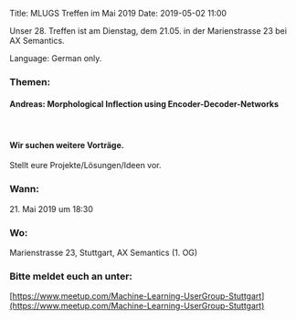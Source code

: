 Title: MLUGS Treffen im Mai 2019
Date: 2019-05-02 11:00

Unser 28. Treffen ist am Dienstag, dem 21.05. in der Marienstrasse 23 bei AX Semantics.

Language: German only.

### Themen:

#### Andreas: Morphological Inflection using Encoder-Decoder-Networks

&nbsp;

#### Wir suchen weitere Vorträge.

Stellt eure Projekte/Lösungen/Ideen vor.


### Wann:

<p>21. Mai 2019 um 18:30</p>  

### Wo:

Marienstrasse 23, Stuttgart, AX Semantics (1. OG)

### Bitte meldet euch an unter:
[https://www.meetup.com/Machine-Learning-UserGroup-Stuttgart](https://www.meetup.com/Machine-Learning-UserGroup-Stuttgart)
